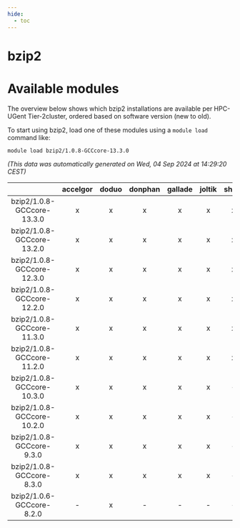 ```yaml
---
hide:
  - toc
---
```


bzip2
=====

# Available modules


The overview below shows which bzip2 installations are available per HPC-UGent Tier-2cluster, ordered based on software version (new to old).

To start using bzip2, load one of these modules using a `module load` command like:

```shell
module load bzip2/1.0.8-GCCcore-13.3.0
```

*(This data was automatically generated on Wed, 04 Sep 2024 at 14:29:20 CEST)*  

| |accelgor|doduo|donphan|gallade|joltik|shinx|skitty|
| :---: | :---: | :---: | :---: | :---: | :---: | :---: | :---: |
|bzip2/1.0.8-GCCcore-13.3.0|x|x|x|x|x|x|x|
|bzip2/1.0.8-GCCcore-13.2.0|x|x|x|x|x|x|x|
|bzip2/1.0.8-GCCcore-12.3.0|x|x|x|x|x|x|x|
|bzip2/1.0.8-GCCcore-12.2.0|x|x|x|x|x|x|x|
|bzip2/1.0.8-GCCcore-11.3.0|x|x|x|x|x|x|x|
|bzip2/1.0.8-GCCcore-11.2.0|x|x|x|x|x|x|x|
|bzip2/1.0.8-GCCcore-10.3.0|x|x|x|x|x|-|x|
|bzip2/1.0.8-GCCcore-10.2.0|x|x|x|x|x|-|x|
|bzip2/1.0.8-GCCcore-9.3.0|x|x|x|x|x|-|x|
|bzip2/1.0.8-GCCcore-8.3.0|x|x|x|x|x|-|x|
|bzip2/1.0.6-GCCcore-8.2.0|-|x|-|-|-|-|-|
